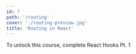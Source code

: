 ```yaml
---
id: 7
path: '/routing'
cover: './routing-preview.jpg'
title: 'Routing in React'
---
```


To unlock this course, complete React Hooks Pt. 1
